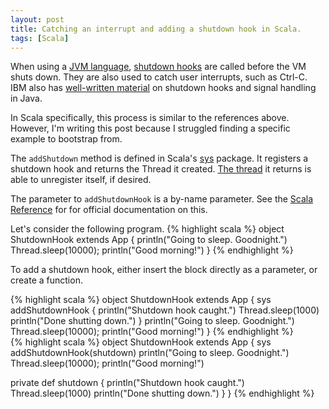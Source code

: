 ```yaml
---
layout: post
title: Catching an interrupt and adding a shutdown hook in Scala.
tags: [Scala]
---
```


When using a
[JVM language](https://en.wikipedia.org/wiki/List_of_JVM_languages),
[shutdown hooks](http://docs.oracle.com/javase/7/docs/api/java/lang/Runtime.html#addShutdownHook(java.lang.Thread))
are called before the VM shuts down.
They are also used to catch user interrupts, such as Ctrl-C.
IBM also has
[well-written material](http://www.ibm.com/developerworks/ibm/library/i-signalhandling)
on shutdown hooks and signal handling in Java.

In Scala specifically, this process is similar to the references above.
However, I'm writing this post because
I struggled finding a specific example to bootstrap from.

The `addShutdown` method is defined in Scala's
[sys](http://www.scala-lang.org/api/current/index.html#scala.sys.package)
package. It registers a shutdown hook and returns the Thread it created.
[The thread](http://www.scala-lang.org/api/current/index.html#scala.sys.ShutdownHookThread)
it returns is able to unregister itself, if desired.

The parameter to `addShutdownHook` is a by-name parameter.
See the [Scala Reference](http://www.scala-lang.org/docu/files/ScalaReference.pdf)
for for official documentation on this.

Let's consider the following program.
{% highlight scala %}
object ShutdownHook extends App {
  println("Going to sleep. Goodnight.")
  Thread.sleep(10000);
  println("Good morning!")
}
{% endhighlight %}

To add a shutdown hook,
either insert the block directly as a parameter,
or create a function.

{% highlight scala %}
object ShutdownHook extends App {
  sys addShutdownHook {
    println("Shutdown hook caught.")
    Thread.sleep(1000)
    println("Done shutting down.")
  }
  println("Going to sleep. Goodnight.")
  Thread.sleep(10000);
  println("Good morning!")
}
{% endhighlight %}
<br/>
{% highlight scala %}
object ShutdownHook extends App {
  sys addShutdownHook(shutdown)
  println("Going to sleep. Goodnight.")
  Thread.sleep(10000);
  println("Good morning!")

  private def shutdown {
    println("Shutdown hook caught.")
    Thread.sleep(1000)
    println("Done shutting down.")
  }
}
{% endhighlight %}
